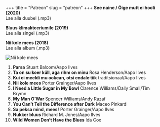 +++
title = "Patreon"
slug = "patreon"
+++
**See naine / Õige mutt ei hooli (2020)**  
Lae alla duubel (.mp3)

**Bluus klimakteeriumile (2019)**  
Lae alla singel (.mp3)

**Nii kole mees (2018)**  
Lae alla album (.mp3)

![Nii kole mees](/images/niikolemees-kaanepilt.jpg)

1. **Parsa** Stuart Balcom/Aapo Ilves
2. **Ta on su koer küll, aga rihm on minu** Rosa Henderson/Aapo Ilves
3. **Kui ei meeldi mu ookean, otsi endale tiik** traditsionaal/Aapo Ilves
4. **Nii kole mees** Porter Grainger/Aapo Ilves
5. **I Need a Little Sugar in My Bowl** Clarence Williams/Dally Small/Tim Brymn 
6. **My Man O’War** Spencer Williams/Andy Razaf 
7. **You Can’t Tell the Difference after Dark** Maceo Pinkard 
8. **Sa peksa mind, mees!** Porter Grainger/Aapo Ilves 
9. **Nukker bluus** Richard M. Jones/Aapo Ilves
10. **Wild Women Don’t Have the Blues** Ida Cox
